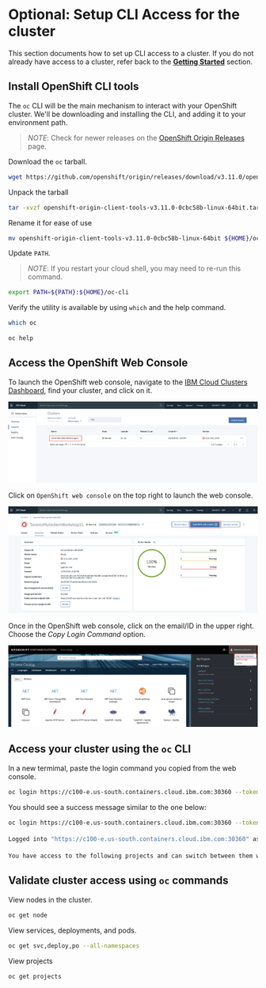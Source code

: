 # Optional: Setup CLI Access for the cluster

This section documents how to set up CLI access to a cluster. If you do not already have access to a cluster, refer back to the [**Getting Started**](get_started.md) section.

## Install OpenShift CLI tools

The `oc` CLI will be the main mechanism to interact with your OpenShift cluster. We'll be downloading and installing the CLI, and adding it to your environment path.

> _NOTE_: Check for newer releases on the [OpenShift Origin Releases](https://github.com/openshift/origin/releases/) page.

Download the `oc` tarball.

```bash
wget https://github.com/openshift/origin/releases/download/v3.11.0/openshift-origin-client-tools-v3.11.0-0cbc58b-linux-64bit.tar.gz
```

Unpack the tarball

```bash
tar -xvzf openshift-origin-client-tools-v3.11.0-0cbc58b-linux-64bit.tar.gz
```

Rename it for ease of use

```bash
mv openshift-origin-client-tools-v3.11.0-0cbc58b-linux-64bit ${HOME}/oc-cli
```

Update `PATH`.

> _NOTE_: If you restart your cloud shell, you may need to re-run this command.

```bash
export PATH=${PATH}:${HOME}/oc-cli
```

Verify the utility is available by using `which` and the help command.

```bash
which oc
```

```bash
oc help
```

## Access the OpenShift Web Console

To launch the OpenShift web console, navigate to the [IBM Cloud Clusters Dashboard](https://cloud.ibm.com/kubernetes/clusters), find your cluster, and click on it.

![Clusters Dashboard](../assets/clusters-dashboard.png)

Click on `OpenShift web console` on the top right to launch the web console.

![Launch the OpenShift web console](../assets/launch-console.png)

Once in the OpenShift web console, click on the email/ID in the upper right. Choose the _Copy Login Command_ option.

![Copy the login credentials](../assets/copy-login-command.png)

## Access your cluster using the `oc` CLI

In a new termimal, paste the login command you copied from the web console.

```bash
oc login https://c100-e.us-south.containers.cloud.ibm.com:30360 --token=NYVkVysxxxxxxxxxxxxxxxxxxxxRQa8tM
```

You should see a success message similar to the one below:

```bash
oc login https://c100-e.us-south.containers.cloud.ibm.com:30360 --token=NYVkVysxxxxxxxxxxxxxxxxxxxxRQa8tM

Logged into "https://c100-e.us-south.containers.cloud.ibm.com:30360" as "IAM#stevemar@ca.ibm.com" using the token provided.

You have access to the following projects and can switch between them with 'oc project <projectname>'
```

## Validate cluster access using `oc` commands

View nodes in the cluster.

```bash
oc get node
```

View services, deployments, and pods.

```bash
oc get svc,deploy,po --all-namespaces
```

View projects

```bash
oc get projects
```

